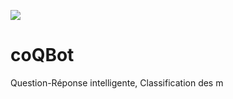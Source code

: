 ![](https://github.com/DataBusiness-AI/coQBot/blob/master/coqbot.png=1000x500)


# coQBot



Question-Réponse intelligente, Classification des m
